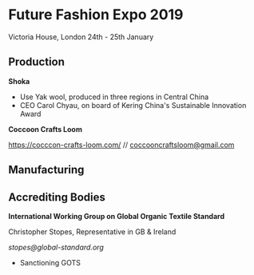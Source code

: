 # Future Fashion Expo 2019
Victoria House, London
24th - 25th January

## Production

**Shoka**
- Use Yak wool, produced in three regions in Central China
- CEO Carol Chyau, on board of Kering China's Sustainable Innovation Award

**Coccoon Crafts Loom**

https://cocccon-crafts-loom.com/ // coccooncraftsloom@gmail.com

## Manufacturing

## Accrediting Bodies

**International Working Group on Global Organic Textile Standard**

Christopher Stopes, Representative in GB & Ireland

_stopes@global-standard.org_

- Sanctioning GOTS
